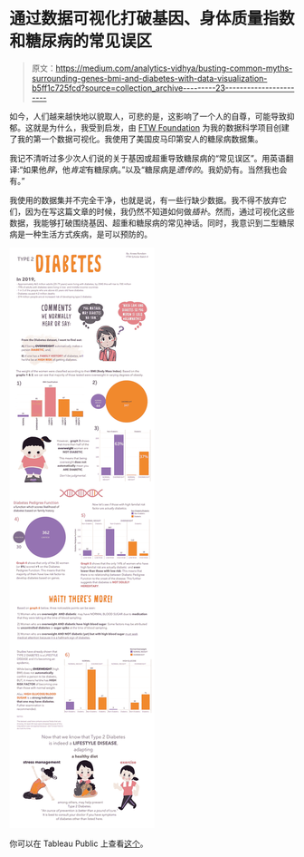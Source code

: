 # 通过数据可视化打破基因、身体质量指数和糖尿病的常见误区

> 原文：<https://medium.com/analytics-vidhya/busting-common-myths-surrounding-genes-bmi-and-diabetes-with-data-visualization-b5ff1c725fcd?source=collection_archive---------23----------------------->

如今，人们越来越快地以貌取人，可悲的是，这影响了一个人的自尊，可能导致抑郁。这就是为什么，我受到启发，由 [FTW Foundation](https://www.ftwfoundation.org/) 为我的数据科学项目创建了我的第一个数据可视化。我使用了美国皮马印第安人的糖尿病数据集。

我记不清听过多少次人们说的关于基因或超重导致糖尿病的“常见误区”。用英语翻译:“如果他*胖*，他*肯定*有糖尿病。”以及“糖尿病是*遗传的*。我奶奶有。当然我也会有。”

我使用的数据集并不完全干净，也就是说，有一些行缺少数据。我不得不放弃它们，因为在写这篇文章的时候，我仍然不知道如何做*插补*。然而，通过可视化这些数据，我能够打破围绕基因、超重和糖尿病的常见神话。同时，我意识到二型糖尿病是一种生活方式疾病，是可以预防的。

![](img/6e70f34d67d5d12bcd807674f7d50b98.png)

你可以在 Tableau Public 上查看[这个](https://public.tableau.com/profile/airees.rondain#!/vizhome/DiabetesCaseStudy-AireesRondain/Dashboard1)。
